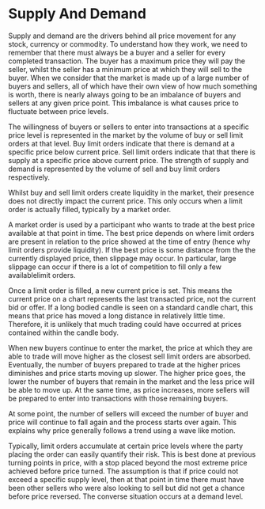 # Supply And Demand

Supply and demand are the drivers behind all price movement for any stock, currency or commodity. To understand how they work, we need to remember that there must always be a buyer and a seller for every completed transaction. The buyer has a maximum price they will pay the seller, whilst the seller has a minimum price at which they will sell to the buyer. When we consider that the market is made up of a large number of buyers and sellers, all of which have their own view of how much something is worth, there is nearly always going to be an imbalance of buyers and sellers at any given price point. This imbalance is what causes price to fluctuate between price levels.

The willingness of buyers or sellers to enter into transactions at a specific price level is  represented in the market by the volume of buy or sell limit orders at that level. Buy limit orders indicate that there is demand at a specific price below current price. Sell limit orders indicate that that there is supply at a specific price above current price. The strength of supply and demand is represented by the volume of sell and buy limit orders respectively.

Whilst buy and sell limit orders create liquidity in the market, their presence does not directly impact the current price. This only occurs when a limit order is actually filled, typically by a market order. 

A market order is used by a participant who wants to trade at the best price available at that point in time. The best price depends on where limit orders are present in relation to the price showed at the time of entry (hence why limit orders provide liquidity). If the best price is some distance from the the currently displayed price, then slippage may occur. In particular, large slippage can occur if there is a lot of competition to fill only a few availablelimit orders.  

Once a limit order is filled, a new current price is set. This means the current price on a chart represents the last transacted price, not the current bid or offer. If a long bodied candle is seen on a standard candle chart, this means that price has moved a long distance in relatively little time. Therefore, it is unlikely that much trading could have occurred at prices contained within the candle body. 

When new buyers continue to enter the market, the price at which they are able to trade will move higher as the closest sell limit orders are absorbed. Eventually, the number of buyers prepared to trade at the higher prices diminishes and price starts moving up slower. The higher price goes, the lower the number of buyers that remain in the market and the less price will be able to move up. At the same time, as price increases, more sellers will be prepared to enter into transactions with those remaining buyers. 

At some point, the number of sellers will exceed the number of buyer and price will continue to fall again and the process starts over again. This explains why price generally follows a trend using a wave like motion.

Typically, limit orders accumulate at certain price levels where the party placing the order can easily quantify their risk. This is best done at previous turning points in price, with a stop placed beyond the most extreme price achieved before price turned. The assumption is that if price could not exceed a specific supply level, then at that point in time there must have been other sellers who were also looking to sell but did not get a chance before price reversed. The converse situation occurs at a demand level.
